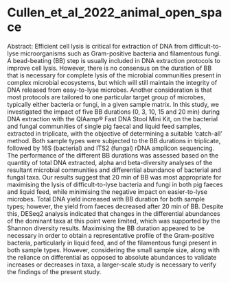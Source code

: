 # Cullen_et_al_2022_animal_open_space

Abstract: Efficient cell lysis is critical for extraction of DNA from difficult-to-lyse microorganisms such as Gram-positive bacteria and filamentous fungi. A bead-beating (BB) step is usually included in DNA extraction protocols to improve cell lysis. However, there is no consensus on the duration of BB that is necessary for complete lysis of the microbial communities present in complex microbial ecosystems, but which will still maintain the integrity of DNA released from easy-to-lyse microbes. Another consideration is that most protocols are tailored to one particular target group of microbes, typically either bacteria or fungi, in a given sample matrix. In this study, we investigated the impact of five BB durations (0, 3, 10, 15 and 20 min) during DNA extraction with the QIAamp® Fast DNA Stool Mini Kit, on the bacterial and fungal communities of single pig faecal and liquid feed samples, extracted in triplicate, with the objective of determining a suitable ‘catch-all’ method. Both sample types were subjected to the BB durations in triplicate, followed by 16S (bacterial) and ITS2 (fungal) rDNA amplicon sequencing. The performance of the different BB durations was assessed based on the quantity of total DNA extracted, alpha and beta-diversity analyses of the resultant microbial communities and differential abundance of bacterial and fungal taxa. Our results suggest that 20 min of BB was most appropriate for maximising the lysis of difficult-to-lyse bacteria and fungi in both pig faeces and liquid feed, while minimising the negative impact on easier-to-lyse microbes. Total DNA yield increased with BB duration for both sample types; however, the yield from faeces decreased after 20 min of BB. Despite this, DESeq2 analysis indicated that changes in the differential abundances of the dominant taxa at this point were limited, which was supported by the Shannon diversity results. Maximising the BB duration appeared to be necessary in order to obtain a representative profile of the Gram-positive bacteria, particularly in liquid feed, and of the filamentous fungi present in both sample types. However, considering the small sample size, along with the reliance on differential as opposed to absolute abundances to validate increases or decreases in taxa, a larger-scale study is necessary to verify the findings of the present study.
